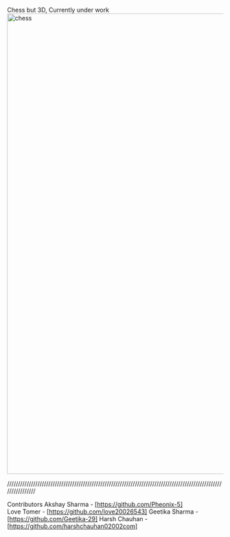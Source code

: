 Chess but 3D, Currently under work
<img width="1073" alt="chess" src="https://github.com/Pheonix-5/Chess-Trial-one/assets/82761151/fc82d4d2-e0c4-4499-a23c-389acb497d27">


////////////////////////////////////////////////////////////////////////////////////////////////////////////////

Contributors
Akshay Sharma - [https://github.com/Pheonix-5]  <br>
Love Tomer - [https://github.com/love20026543]
Geetika Sharma - [https://github.com/Geetika-29]
Harsh Chauhan - [https://github.com/harshchauhan02002com]
